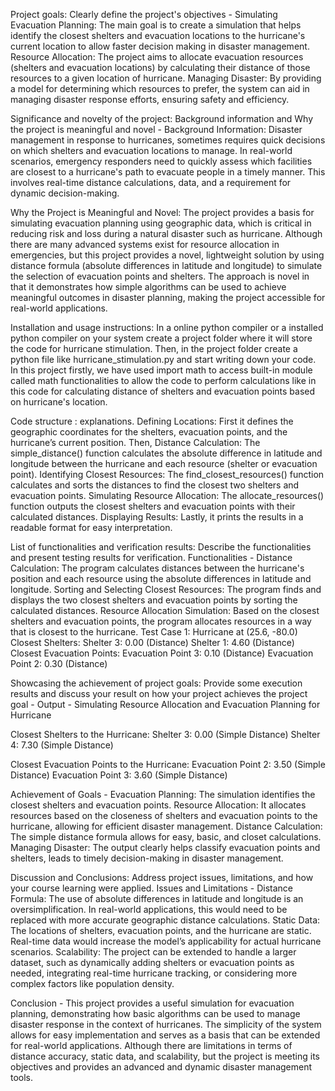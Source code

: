 Project goals: Clearly define the project's objectives - 
Simulating Evacuation Planning: The main goal is to create a simulation that helps identify the closest shelters and evacuation locations to the hurricane's current location to allow faster decision making in disaster management.
Resource Allocation: The project aims to allocate evacuation resources (shelters and evacuation locations) by calculating their distance of those resources to a given location of hurricane.
Managing Disaster: By providing a model for determining which resources to prefer, the system can aid in managing disaster response efforts, ensuring safety and efficiency.

Significance and novelty of the project: Background information and Why the project is meaningful and novel - 
Background Information: Disaster management in response to hurricanes, sometimes requires quick decisions on which shelters and evacuation locations to manage. In real-world scenarios, emergency responders need to quickly assess which facilities are closest to a hurricane's path to evacuate people in a timely manner. This involves real-time distance calculations, data, and a requirement for dynamic decision-making.

Why the Project is Meaningful and Novel: The project provides a basis for simulating evacuation planning using geographic data, which is critical in reducing risk and loss during a natural disaster such as hurricane. Although there are many advanced systems exist for resource allocation in emergencies, but this project provides a novel, lightweight solution by using distance formula (absolute differences in latitude and longitude) to simulate the selection of evacuation points and shelters.
The approach is novel in that it demonstrates how simple algorithms can be used to achieve meaningful outcomes in disaster planning, making the project accessible for real-world applications.


Installation and usage instructions:
In a online python compiler or a installed python compiler on your system create a project folder where it will store the code for hurricane stimulation. Then, in the project folder create a python file like hurricane_stimulation.py and start writing down your code. In this project firstly, we have used import math to access built-in module called math functionalities to allow the code to perform calculations like in this code for calculating distance of shelters and evacuation points based on hurricane's location. 

Code structure : explanations.
Defining Locations: First it defines the geographic coordinates for the shelters, evacuation points, and the hurricane’s current position.
Then, Distance Calculation: The simple_distance() function calculates the absolute difference in latitude and longitude between the hurricane and each resource (shelter or evacuation point).
Identifying Closest Resources: The find_closest_resources() function calculates and sorts the distances to find the closest two shelters and evacuation points.
Simulating Resource Allocation: The allocate_resources() function outputs the closest shelters and evacuation points with their calculated distances.
Displaying Results: Lastly, it prints the results in a readable format for easy interpretation.

List of functionalities and verification results: Describe the functionalities and present testing results for verification.
Functionalities - 
Distance Calculation:
The program calculates distances between the hurricane's position and each resource using the absolute differences in latitude and longitude.
Sorting and Selecting Closest Resources:
The program finds and displays the two closest shelters and evacuation points by sorting the calculated distances.
Resource Allocation Simulation:
Based on the closest shelters and evacuation points, the program allocates resources in a way that is closest to the hurricane.
Test Case 1: Hurricane at (25.6, -80.0)
Closest Shelters:
Shelter 3: 0.00 (Distance) 
Shelter 1: 4.60 (Distance)
Closest Evacuation Points:
Evacuation Point 3: 0.10 (Distance)
Evacuation Point 2: 0.30 (Distance)

Showcasing the achievement of project goals: Provide some execution results and discuss your result on how your project achieves the project goal - 
Output - 
Simulating Resource Allocation and Evacuation Planning for Hurricane 

Closest Shelters to the Hurricane:
Shelter 3: 0.00 (Simple Distance)
Shelter 4: 7.30 (Simple Distance)

Closest Evacuation Points to the Hurricane:
Evacuation Point 2: 3.50 (Simple Distance)
Evacuation Point 3: 3.60 (Simple Distance)

Achievement of Goals - 
Evacuation Planning: The simulation identifies the closest shelters and evacuation points.
Resource Allocation: It allocates resources based on the closeness of shelters and evacuation points to the hurricane, allowing for efficient disaster management.
Distance Calculation: The simple distance formula allows for easy, basic, and closet calculations.
Managing Disaster: The output clearly helps classify evacuation points and shelters, leads to timely decision-making in disaster management.

 Discussion and Conclusions: Address project issues, limitations, and how your course learning were applied.
Issues and Limitations - 
Distance Formula:
The use of absolute differences in latitude and longitude is an oversimplification. In real-world applications, this would need to be replaced with more accurate geographic distance calculations.
Static Data:
The locations of shelters, evacuation points, and the hurricane are static. Real-time data would increase the model’s applicability for actual hurricane scenarios.
Scalability:
The project can be extended to handle a larger dataset, such as dynamically adding shelters or evacuation points as needed, integrating real-time hurricane tracking, or considering more complex factors like population density.

Conclusion -
This project provides a useful simulation for evacuation planning, demonstrating how basic algorithms can be used to manage disaster response in the context of hurricanes. The simplicity of the system allows for easy implementation and serves as a basis that can be extended for real-world applications. Although there are limitations in terms of distance accuracy, static data, and scalability, but the project is meeting its objectives and provides an advanced and dynamic disaster management tools.
